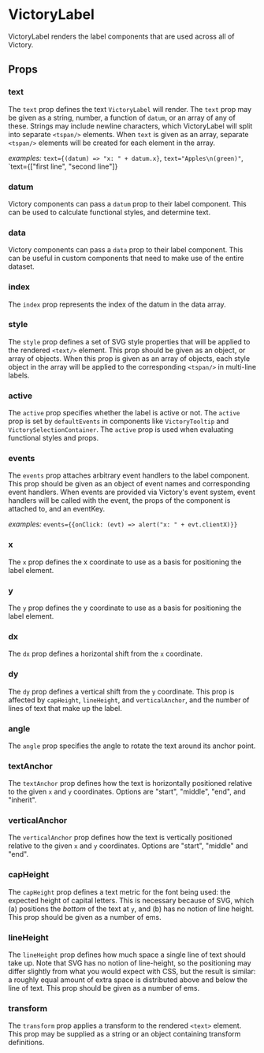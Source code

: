 # VictoryLabel

VictoryLabel renders the label components that are used across all of Victory.

## Props

### text

The `text` prop defines the text `VictoryLabel` will render. The `text` prop may be given as a
string, number, a function of `datum`, or an array of any of these. Strings may include newline
characters, which VictoryLabel will split into separate `<tspan/>` elements. When `text` is given
as an array, separate `<tspan/>` elements will be created for each element in the array.

*examples:* `text={(datum) => "x: " + datum.x}`, `text="Apples\n(green)"`, `text={["first line", "second line"]}

### datum

Victory components can pass a `datum` prop to their label component. This can
be used to calculate functional styles, and determine text.

### data

Victory components can pass a `data` prop to their label component. This can be useful in custom components that need to make use of the entire dataset.

### index

The `index` prop represents the index of the datum in the data array.

### style

The `style` prop defines a set of SVG style properties that will be applied to the rendered
`<text/>` element. This prop should be given as an object, or array of objects. When this prop is
given as an array of objects, each style object in the array will be applied to the corresponding
`<tspan/>` in multi-line labels.

### active

The `active` prop specifies whether the label is active or not. The `active` prop is set by `defaultEvents` in components like `VictoryTooltip` and `VictorySelectionContainer`. The `active` prop is used when evaluating functional styles and props.

### events

The `events` prop attaches arbitrary event handlers to the label component. This prop should be given as an object of event names and corresponding event handlers. When events are provided via Victory's event system, event handlers will be called with the event, the props of the component is attached to, and an eventKey.

*examples:* `events={{onClick: (evt) => alert("x: " + evt.clientX)}}`

### x

The `x` prop defines the x coordinate to use as a basis for positioning the label element.

### y

The `y` prop defines the y coordinate to use as a basis for positioning the label element.

### dx

The `dx` prop defines a horizontal shift from the `x` coordinate.

### dy

The `dy` prop defines a vertical shift from the `y` coordinate. This prop is affected by `capHeight`, `lineHeight`, and `verticalAnchor`, and the number of lines of text that make up the label.

### angle

The `angle` prop specifies the angle to rotate the text around its anchor point.

### textAnchor

The `textAnchor` prop defines how the text is horizontally positioned relative to the given `x` and `y` coordinates. Options are "start", "middle", "end", and "inherit".

### verticalAnchor

The `verticalAnchor` prop defines how the text is vertically positioned relative to the given `x` and `y` coordinates. Options are "start", "middle" and "end".

### capHeight

The `capHeight` prop defines a text metric for the font being used: the expected height of capital letters. This is necessary because of SVG, which (a) positions the *bottom* of the text at `y`, and (b) has no notion of line height. This prop should be given as a number of ems.

### lineHeight

The `lineHeight` prop defines how much space a single line of text should take up. Note that SVG has no notion of line-height, so the positioning may differ slightly from what you would expect with CSS, but the result is similar: a roughly equal amount of extra space is distributed above and below the line of text. This prop should be given as a number of ems.

### transform

The `transform` prop applies a transform to the rendered `<text>` element. This prop may be supplied as a string or an object containing transform definitions.
